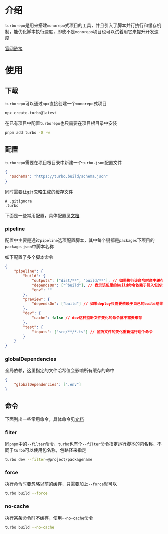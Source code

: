 # 介绍

`turborepo`是用来搭建`monorepo`式项目的工具，并且引入了脚本并行执行和缓存机制，能优化脚本执行速度，即使不是`monorepo`项目也可以试着用它来提升开发速度

[官网链接](https://turbo.build/)

# 使用

## 下载

`turborepo`可以通过`npx`直接创建一个`monorepo`式项目

```sh
npx create-turbo@latest
```

在已有项目中配置`turborepo`也只需要在项目根目录中安装

```sh
pnpm add turbo -D -w
```

## 配置

`turborepo`需要在项目根目录中新建一个`turbo.json`配置文件

```json
{
  "$schema": "https://turbo.build/schema.json"
}
```

同时需要让`git`忽略生成的缓存文件

```
# .gitignore
.turbo
```

下面是一些常用配置，具体配置见[文档](https://turbo.build/repo/docs/reference/configuration)

### pipeline

配置中主要是通过`pipeline`选项配置脚本，其中每个键都是`packages`下项目的`package.json`中脚本名称

如下配置了多个脚本命令

```json
{
	"pipeline": {
        "build": {
            "outputs": ["dist/**", "build/**"], // 如果执行该命令时命中缓存，它的控制台输出会使用指定路径下的log文件
            "dependsOn": ["^build"], // 表示该包里的build命令依赖于引入包的build结果，当引入包的build结束后才会执行该包的build命令
            "env": ""
        },
        "preview": {
            "dependsOn": ["build"] // 如果deploy只需要依赖于自己的build结果，就不需要前缀
        },
        "dev": {
            "cache": false // dev这种监听文件变化的命令就不需要缓存
        },
        "test": {
            "inputs": ["src/**/*.ts"] // 监听文件的变化重新运行这个命令
        }
    }
}
```

### globalDependencies

全局依赖，这里指定的文件哈希值会影响所有缓存的命中

```json
{
    "globalDependencies": [".env"]
}
```

## 命令

下面列出一些常用命令，具体命令见[文档](https://turbo.build/repo/docs/reference/command-line-reference)

### filter

同`pnpm`中的`--filter`命令，`turbo`也有个`--filter`命令指定运行脚本的包名称，不同于`turbo`可以使用包名称，包路径来指定

```sh
turbo dev --filter=@project/packagename
```

### force

执行命令时要忽略以前的缓存，只需要加上`--force`就可以

```sh
turbo build --force
```

### no-cache

执行某条命令时不缓存，使用`--no-cache`命令

```sh
turbo build --no-cache
```

